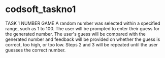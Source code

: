 # codsoft_taskno1
TASK 1 NUMBER GAME
 	A random number was selected within a specified range, such as 1 to 100.
  The user will be prompted to enter their guess for the generated number.
  The user's guess will be compared with the generated number and feedback will be provided on whether the guess is correct, too high, or too low.
  Steps 2 and 3 will be repeated until the user guesses the correct number.


